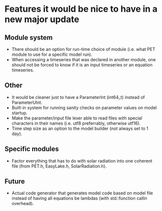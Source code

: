 # Features it would be nice to have in a new major update

## Module system
- There should be an option for run-time choice of module (i.e. what PET module to use for a specific model run).
- When accessing a timeseries that was declared in another module, one should not be forced to know if it is an input timeseries or an equation timeseries.

## Other
- It would be cleaner just to have a ParameterInt (int64_t) instead of ParameterUInt.
- Built-in system for running sanity checks on parameter values on model startup.
- Make the parameter/input file lexer able to read files with special characters in their names (i.e. utf8 preferrably, otherwise utf16).
- Time step size as an option to the model builder (not always set to 1 day).

## Specific modules
- Factor everything that has to do with solar radiation into one coherent file (from PET.h, EasyLake.h, SolarRadiation.h).

## Future
- Actual code generator that generates model code based on model file instead of having all equations be lambdas (with std::function callin overhead).
